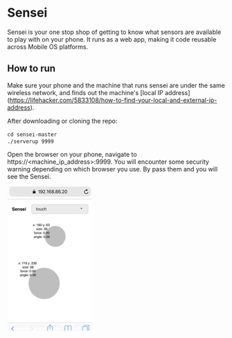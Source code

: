 # Sensei
Sensei is your one stop shop of getting to know what sensors are available to play with on your phone. It runs as a web app, making it code reusable across Mobile OS platforms.

## How to run
Make sure your phone and the machine that runs sensei are under the same wireless network, and finds out the machine's [local IP address] (https://lifehacker.com/5833108/how-to-find-your-local-and-external-ip-address).

After downloading or cloning the repo:
```shell
cd sensei-master
./serverup 9999
```

Open the browser on your phone, navigate to https://<machine_ip_address>:9999. You will encounter some security warning depending on which browser you use. By pass them and you will see the Sensei.

![touch](assets/sensei1_touch.gif)
